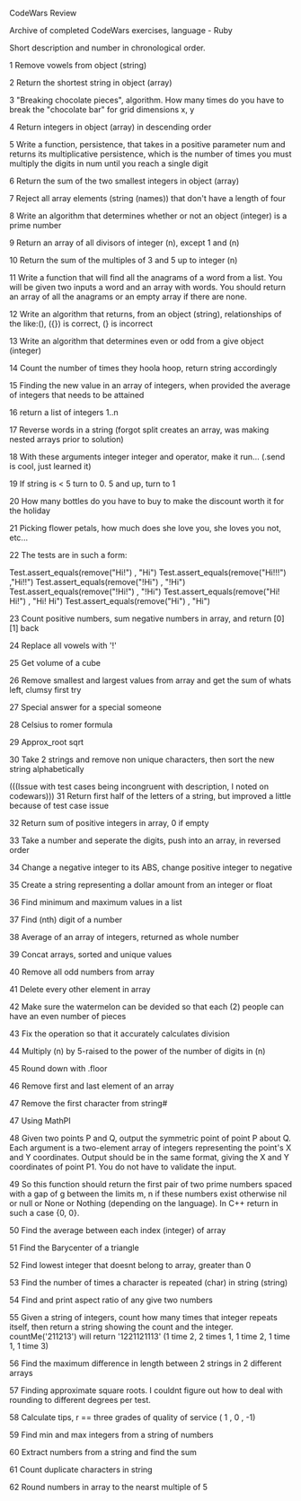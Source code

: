 CodeWars Review

Archive of completed CodeWars exercises, language - Ruby

Short description and number in chronological order.

1 Remove vowels from object (string)

2 Return the shortest string in object (array)

3 "Breaking chocolate pieces", algorithm. How many times do you have to break the "chocolate bar" for grid dimensions x, y

4 Return integers in object (array) in descending order

5 Write a function, persistence, that takes in a positive parameter num and returns
its multiplicative persistence, which is the number of times you must multiply the
digits in num until you reach a single digit

6 Return the sum of the two smallest integers in object (array)

7 Reject all array elements (string (names)) that don't have a length of four

8 Write an algorithm that determines whether or not an object (integer) is a prime number

9 Return an array of all divisors of integer (n), except 1 and (n)

10 Return the sum of the multiples of 3 and 5 up to integer (n)

11 Write a function that will find all the anagrams of a word from a list.
You will be given two inputs a word and an array with words. You should
return an array of all the anagrams or an empty array if there are none.

12 Write an algorithm that returns, from an object (string), relationships of the like:(), ({}) is correct, (} is incorrect

13 Write an algorithm that determines even or odd from a give object (integer)

14 Count the number of times they hoola hoop, return string accordingly

15 Finding the new value in an array of integers, when provided the average of integers that needs to be attained

16 return a list of integers 1..n

17 Reverse words in a string (forgot split creates an array, was making nested arrays prior
to solution)

18 With these arguments integer integer and operator, make it run... (.send is cool, just learned it)

19 If string is < 5 turn to 0. 5 and up, turn to 1

20 How many bottles do you have to buy to make the discount worth it for the holiday

21 Picking flower petals, how much does she love you, she loves you not, etc...

22 The tests are in such a form:

Test.assert_equals(remove("Hi!") , "Hi")
Test.assert_equals(remove("Hi!!!") ,"Hi!!")
Test.assert_equals(remove("!Hi") , "!Hi")
Test.assert_equals(remove("!Hi!") , "!Hi")
Test.assert_equals(remove("Hi! Hi!") , "Hi! Hi")
Test.assert_equals(remove("Hi") , "Hi")

23 Count positive numbers, sum negative numbers in array, and return [0][1] back

24 Replace all vowels with '!'

25 Get volume of a cube

26 Remove smallest and largest values from array and get the sum of whats left, clumsy first try

27 Special answer for a special someone

28 Celsius to romer formula

29 Approx_root sqrt

30 Take 2 strings and remove non unique characters, then sort the new string alphabetically

(((Issue with test cases being incongruent with description, I noted on codewars)))
31 Return first half of the letters of a string, but improved a little because of test case issue

32 Return sum of positive integers in array, 0 if empty

33 Take a number and seperate the digits, push into an array, in reversed order

34 Change a negative integer to its ABS, change positive integer to negative

35 Create a string representing a dollar amount from an integer or float

36 Find minimum and maximum values in a list

37 Find (nth) digit of a number

38 Average of an array of integers, returned as whole number

39 Concat arrays, sorted and unique values

40 Remove all odd numbers from array

41 Delete every other element in array

42 Make sure the watermelon can be devided so that each (2) people can have an even number of pieces

43 Fix the operation so that it accurately calculates division

44 Multiply (n) by 5-raised to the power of the number of digits in (n)

45 Round down with .floor

46 Remove first and last element of an array

47 Remove the first character from string#

47 Using MathPI

48 Given two points P and Q, output the symmetric point of
point P about Q. Each argument is a two-element array of integers
representing the point's X and Y coordinates. Output should be in
the same format, giving the X and Y coordinates of point P1. You do
not have to validate the input.

49 So this function should return the first pair of two prime numbers
spaced with a gap of g between the limits m, n if these numbers exist otherwise
nil or null or None or Nothing (depending on the language). In C++ return in such a case {0, 0}.

50 Find the average between each index (integer) of array

51 Find the Barycenter of a triangle

52 Find lowest integer that doesnt belong to array, greater than 0

53 Find the number of times a character is repeated (char) in string (string)

54 Find and print aspect ratio of any give two numbers

55 Given a string of integers, count how many times that
integer repeats itself, then return a string showing the count and the integer.
countMe('211213') will return '1221121113' (1 time 2, 2 times 1, 1 time 2, 1 time 1, 1 time 3)

56 Find the maximum difference in length between 2 strings in 2 different arrays

57 Finding approximate square roots.
I couldnt figure out how to deal with rounding to different degrees per test.

58 Calculate tips, r == three grades of quality of service ( 1 , 0 , -1)

59 Find min and max integers from a string of numbers

60 Extract numbers from a string and find the sum

61 Count duplicate characters in string

62 Round numbers in array to the nearst multiple of 5
